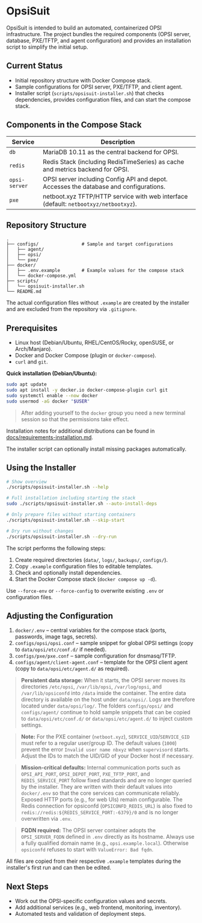 # OpsiSuit

OpsiSuit is intended to build an automated, containerized OPSI infrastructure. The
project bundles the required components (OPSI server, database, PXE/TFTP, and
agent configuration) and provides an installation script to simplify the initial
setup.

## Current Status

- Initial repository structure with Docker Compose stack.
- Sample configurations for OPSI server, PXE/TFTP, and client agent.
- Installer script (`scripts/opsisuit-installer.sh`) that checks dependencies,
  provides configuration files, and can start the compose stack.

## Components in the Compose Stack

| Service       | Description                                                                 |
|---------------|------------------------------------------------------------------------------|
| `db`          | MariaDB 10.11 as the central backend for OPSI.                              |
| `redis`       | Redis Stack (including RedisTimeSeries) as cache and metrics backend for OPSI. |
| `opsi-server` | OPSI server including Config API and depot. Accesses the database and configurations. |
| `pxe`         | netboot.xyz TFTP/HTTP service with web interface (default: `netbootxyz/netbootxyz`). |

## Repository Structure

```
.
├── configs/                # Sample and target configurations
│   ├── agent/
│   ├── opsi/
│   └── pxe/
├── docker/
│   ├── .env.example        # Example values for the compose stack
│   └── docker-compose.yml
├── scripts/
│   └── opsisuit-installer.sh
└── README.md
```

The actual configuration files without `.example` are created by the installer
and are excluded from the repository via `.gitignore`.

## Prerequisites

- Linux host (Debian/Ubuntu, RHEL/CentOS/Rocky, openSUSE, or Arch/Manjaro).
- Docker and Docker Compose (plugin or `docker-compose`).
- `curl` and `git`.

**Quick installation (Debian/Ubuntu):**

```bash
sudo apt update
sudo apt install -y docker.io docker-compose-plugin curl git
sudo systemctl enable --now docker
sudo usermod -aG docker "$USER"
```

> After adding yourself to the `docker` group you need a new terminal session so that the permissions take effect.

Installation notes for additional distributions can be found in
[docs/requirements-installation.md](docs/requirements-installation.md).

The installer script can optionally install missing packages automatically.

## Using the Installer

```bash
# Show overview
./scripts/opsisuit-installer.sh --help

# Full installation including starting the stack
sudo ./scripts/opsisuit-installer.sh --auto-install-deps

# Only prepare files without starting containers
./scripts/opsisuit-installer.sh --skip-start

# Dry run without changes
./scripts/opsisuit-installer.sh --dry-run
```

The script performs the following steps:

1. Create required directories (`data/`, `logs/`, `backups/`, `configs/`).
2. Copy `.example` configuration files to editable templates.
3. Check and optionally install dependencies.
4. Start the Docker Compose stack (`docker compose up -d`).

Use `--force-env` or `--force-config` to overwrite existing `.env` or
configuration files.

## Adjusting the Configuration

1. `docker/.env` – central variables for the compose stack
   (ports, passwords, image tags, secrets).
2. `configs/opsi/opsi.conf` – sample snippet for global OPSI settings
   (copy to `data/opsi/etc/conf.d/` if needed).
3. `configs/pxe/pxe.conf` – sample configuration for dnsmasq/TFTP.
4. `configs/agent/client-agent.conf` – template for the OPSI client agent
   (copy to `data/opsi/etc/agent.d/` as required).

> **Persistent data storage:** When it starts, the OPSI server moves its
> directories `/etc/opsi`, `/var/lib/opsi`, `/var/log/opsi`, and
> `/var/lib/opsiconfd` into `/data` inside the container. The entire data
> directory is available on the host under `data/opsi/`. Logs are therefore
> located under `data/opsi/log/`. The folders `configs/opsi/` and
> `configs/agent/` continue to hold sample snippets that can be copied to
> `data/opsi/etc/conf.d/` or `data/opsi/etc/agent.d/` to inject custom
> settings.

> **Note:** For the PXE container (`netboot.xyz`), `SERVICE_UID`/`SERVICE_GID`
> must refer to a regular user/group ID. The default values (`1000`) prevent
> the error `Invalid user name nbxyz` when `supervisord` starts. Adjust the IDs
> to match the UID/GID of your Docker host if necessary.

> **Mission-critical defaults:** Internal communication ports such as `OPSI_API_PORT`,
> `OPSI_DEPOT_PORT`, `PXE_TFTP_PORT`, and `REDIS_SERVICE_PORT` follow fixed
> standards and are no longer queried by the installer. They are written with
> their default values into `docker/.env` so that the core services can communicate
> reliably. Exposed HTTP ports (e.g., for web UIs) remain configurable. The Redis
> connection for opsiconfd (`OPSICONFD_REDIS_URL`) is also fixed to
> `redis://redis:${REDIS_SERVICE_PORT:-6379}/0` and is no longer overwritten via `.env`.

> **FQDN required:** The OPSI server container adopts the `OPSI_SERVER_FQDN`
> defined in `.env` directly as its hostname. Always use a fully qualified domain
> name (e.g., `opsi.example.local`). Otherwise `opsiconfd` refuses to start with
> `ValueError: Bad fqdn`.

All files are copied from their respective `.example` templates during the
installer's first run and can then be edited.

## Next Steps

- Work out the OPSI-specific configuration values and secrets.
- Add additional services (e.g., web frontend, monitoring, inventory).
- Automated tests and validation of deployment steps.
